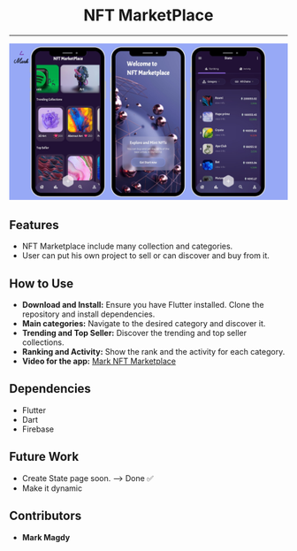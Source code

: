 <h1 align="center">NFT MarketPlace</h1>

--------------------------------------------------------------------------------
![NFT App](./AppPhotos/NFTApp.png)

## Features
- NFT Marketplace include many collection and categories. 
- User can put his own project to sell or can discover and buy from it.

## How to Use
- **Download and Install:** Ensure you have Flutter installed. Clone the repository and install dependencies.
- **Main categories:** Navigate to the desired category and discover it.
- **Trending and Top Seller:** Discover the trending and top seller collections.
- **Ranking and Activity:** Show the rank and the activity for each category.
- **Video for the app:** [Mark NFT Marketplace]([https://drive.google.com/file/d/1D1-ZLChpZIc-X_7bDmG1qWeVVRNw28eN/view?usp=drivesdk](https://drive.google.com/file/d/1DCNLWeLYjlVBcbyDesDEuuTWQkmfva8D/view?usp=drivesdk))

## Dependencies
- Flutter
- Dart
- Firebase
 

## Future Work
- Create State page soon. --> Done ✅
- Make it dynamic
  
## Contributors
- __Mark Magdy__
   
